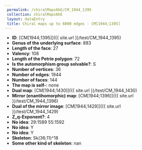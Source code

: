 ```yaml
--- 
 permalink: /chiralMaps6kE/CM_1944_1395 
 collection: chiralMaps6kE
 layout: dataEntry
 title: Chiral maps up to 6000 edges - CM[1944;1395]
---
```


- **ID**: [CM[1944;1395]]({{ site.url }}/test/CM_1944_1395)
- **Genus of the underlying surface**: 883
- **Length of the face**: 27
- **Valency**: 108
- **Length of the Petrie polygon**: 72
- **Is the automorphism group solvable?**: S
- **Number of vertices**: 36
- **Number of edges**: 1944
- **Number of faces**: 144
- **The map is self-**: none
- **Dual map**: [CM[1944;1430]]({{ site.url }}/test/CM_1944_1430)
- **Mirror (enantihomorphic) map**: [CM[1944;1396]]({{ site.url }}/test/CM_1944_1396)
- **Dual of the mirror image**: [CM[1944;1429]]({{ site.url }}/test/CM_1944_1429)
- **Z_q-Exponent?**: 4
- **No idea**:  29:1589 55:1592
- **No idea**: Y
- **No idea**: Y
- **Skeleton**: Sk(36;11)^18
- **Some other kind of skeleton**: nan
